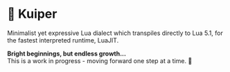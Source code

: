 # 🚀 Kuiper

Minimalist yet expressive Lua dialect which transpiles directly to Lua 5.1, for the fastest interpreted runtime, LuaJIT.

**Bright beginnings, but endless growth...** <br>
This is a work in progress - moving forward one step at a time. 🫶
